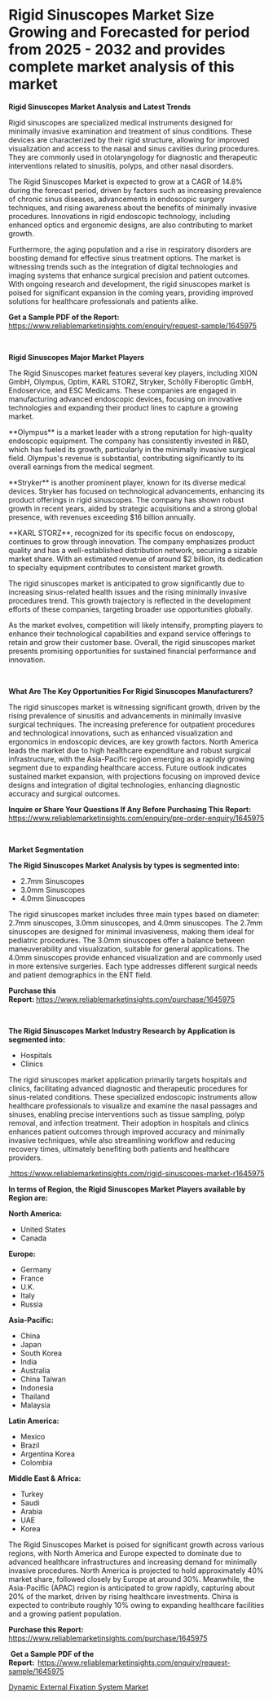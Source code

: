 <p><h1>Rigid Sinuscopes Market Size Growing and Forecasted for period from 2025 - 2032 and provides complete market analysis of this market</h1></p><p><strong>Rigid Sinuscopes Market Analysis and Latest Trends</strong></p>
<p><p>Rigid sinuscopes are specialized medical instruments designed for minimally invasive examination and treatment of sinus conditions. These devices are characterized by their rigid structure, allowing for improved visualization and access to the nasal and sinus cavities during procedures. They are commonly used in otolaryngology for diagnostic and therapeutic interventions related to sinusitis, polyps, and other nasal disorders.</p><p>The Rigid Sinuscopes Market is expected to grow at a CAGR of 14.8% during the forecast period, driven by factors such as increasing prevalence of chronic sinus diseases, advancements in endoscopic surgery techniques, and rising awareness about the benefits of minimally invasive procedures. Innovations in rigid endoscopic technology, including enhanced optics and ergonomic designs, are also contributing to market growth. </p><p>Furthermore, the aging population and a rise in respiratory disorders are boosting demand for effective sinus treatment options. The market is witnessing trends such as the integration of digital technologies and imaging systems that enhance surgical precision and patient outcomes. With ongoing research and development, the rigid sinuscopes market is poised for significant expansion in the coming years, providing improved solutions for healthcare professionals and patients alike.</p></p>
<p><strong>Get a Sample PDF of the Report:&nbsp;</strong> <a href="https://www.reliablemarketinsights.com/enquiry/request-sample/1645975?utm_campaign=2197&utm_medium=2&utm_source=Github&utm_content=ia&utm_term=29032025&utm_id=rigid-sinuscopes">https://www.reliablemarketinsights.com/enquiry/request-sample/1645975</a></p>
<p>&nbsp;</p>
<p><strong>Rigid Sinuscopes Major Market Players</strong></p>
<p><p>The Rigid Sinuscopes market features several key players, including XION GmbH, Olympus, Optim, KARL STORZ, Stryker, Schölly Fiberoptic GmbH, Endoservice, and ESC Medicams. These companies are engaged in manufacturing advanced endoscopic devices, focusing on innovative technologies and expanding their product lines to capture a growing market.</p><p>**Olympus** is a market leader with a strong reputation for high-quality endoscopic equipment. The company has consistently invested in R&D, which has fueled its growth, particularly in the minimally invasive surgical field. Olympus's revenue is substantial, contributing significantly to its overall earnings from the medical segment.</p><p>**Stryker** is another prominent player, known for its diverse medical devices. Stryker has focused on technological advancements, enhancing its product offerings in rigid sinuscopes. The company has shown robust growth in recent years, aided by strategic acquisitions and a strong global presence, with revenues exceeding $16 billion annually.</p><p>**KARL STORZ**, recognized for its specific focus on endoscopy, continues to grow through innovation. The company emphasizes product quality and has a well-established distribution network, securing a sizable market share. With an estimated revenue of around $2 billion, its dedication to specialty equipment contributes to consistent market growth.</p><p>The rigid sinuscopes market is anticipated to grow significantly due to increasing sinus-related health issues and the rising minimally invasive procedures trend. This growth trajectory is reflected in the development efforts of these companies, targeting broader use opportunities globally.</p><p>As the market evolves, competition will likely intensify, prompting players to enhance their technological capabilities and expand service offerings to retain and grow their customer base. Overall, the rigid sinuscopes market presents promising opportunities for sustained financial performance and innovation.</p></p>
<p>&nbsp;</p>
<p><strong>What Are The Key Opportunities For Rigid Sinuscopes Manufacturers?</strong></p>
<p><p>The rigid sinuscopes market is witnessing significant growth, driven by the rising prevalence of sinusitis and advancements in minimally invasive surgical techniques. The increasing preference for outpatient procedures and technological innovations, such as enhanced visualization and ergonomics in endoscopic devices, are key growth factors. North America leads the market due to high healthcare expenditure and robust surgical infrastructure, with the Asia-Pacific region emerging as a rapidly growing segment due to expanding healthcare access. Future outlook indicates sustained market expansion, with projections focusing on improved device designs and integration of digital technologies, enhancing diagnostic accuracy and surgical outcomes.</p></p>
<p><strong>Inquire or Share Your Questions If Any Before Purchasing This Report:</strong> <a href="https://www.reliablemarketinsights.com/enquiry/pre-order-enquiry/1645975?utm_campaign=2197&utm_medium=2&utm_source=Github&utm_content=ia&utm_term=29032025&utm_id=rigid-sinuscopes">https://www.reliablemarketinsights.com/enquiry/pre-order-enquiry/1645975</a></p>
<p>&nbsp;</p>
<p><strong>Market Segmentation</strong></p>
<p><strong>The Rigid Sinuscopes Market Analysis by types is segmented into:</strong></p>
<p><ul><li>2.7mm Sinuscopes</li><li>3.0mm Sinuscopes</li><li>4.0mm Sinuscopes</li></ul></p>
<p><p>The rigid sinuscopes market includes three main types based on diameter: 2.7mm sinuscopes, 3.0mm sinuscopes, and 4.0mm sinuscopes. The 2.7mm sinuscopes are designed for minimal invasiveness, making them ideal for pediatric procedures. The 3.0mm sinuscopes offer a balance between maneuverability and visualization, suitable for general applications. The 4.0mm sinuscopes provide enhanced visualization and are commonly used in more extensive surgeries. Each type addresses different surgical needs and patient demographics in the ENT field.</p></p>
<p><strong>Purchase this Report:&nbsp;</strong><a href="https://www.reliablemarketinsights.com/purchase/1645975?utm_campaign=2197&utm_medium=2&utm_source=Github&utm_content=ia&utm_term=29032025&utm_id=rigid-sinuscopes">https://www.reliablemarketinsights.com/purchase/1645975</a></p>
<p>&nbsp;</p>
<p><strong>The Rigid Sinuscopes Market Industry Research by Application is segmented into:</strong></p>
<p><ul><li>Hospitals</li><li>Clinics</li></ul></p>
<p><p>The rigid sinuscopes market application primarily targets hospitals and clinics, facilitating advanced diagnostic and therapeutic procedures for sinus-related conditions. These specialized endoscopic instruments allow healthcare professionals to visualize and examine the nasal passages and sinuses, enabling precise interventions such as tissue sampling, polyp removal, and infection treatment. Their adoption in hospitals and clinics enhances patient outcomes through improved accuracy and minimally invasive techniques, while also streamlining workflow and reducing recovery times, ultimately benefiting both patients and healthcare providers.</p></p>
<p><a href="https://www.reliablemarketinsights.com/rigid-sinuscopes-market-r1645975?utm_campaign=2197&utm_medium=2&utm_source=Github&utm_content=ia&utm_term=29032025&utm_id=rigid-sinuscopes">&nbsp;https://www.reliablemarketinsights.com/rigid-sinuscopes-market-r1645975</a></p>
<p><strong>In terms of Region, the Rigid Sinuscopes Market Players available by Region are:</strong></p>
<p>
    <p> <strong> North America: </strong>
        <ul>
            <li>United States</li>
            <li>Canada</li>
        </ul>
        </p> 
    <p> <strong> Europe: </strong>
        <ul>
            <li>Germany</li>
            <li>France</li>
            <li>U.K.</li>
            <li>Italy</li>
            <li>Russia</li>
        </ul>
        </p> 
    <p> <strong> Asia-Pacific: </strong>
        <ul>
            <li>China</li>
            <li>Japan</li>
            <li>South Korea</li>
            <li>India</li>
            <li>Australia</li>
            <li>China Taiwan</li>
            <li>Indonesia</li>
            <li>Thailand</li>
            <li>Malaysia</li>
        </ul>
        </p> 
    <p> <strong> Latin America: </strong>
        <ul>
            <li>Mexico</li>
            <li>Brazil</li>
            <li>Argentina Korea</li>
            <li>Colombia</li>
        </ul>
        </p> 
    <p> <strong> Middle East & Africa: </strong>
        <ul>
            <li>Turkey</li>
            <li>Saudi</li>
            <li>Arabia</li>
            <li>UAE</li>
            <li>Korea</li>
        </ul>
    </p>
    </p>
<p><p>The Rigid Sinuscopes Market is poised for significant growth across various regions, with North America and Europe expected to dominate due to advanced healthcare infrastructures and increasing demand for minimally invasive procedures. North America is projected to hold approximately 40% market share, followed closely by Europe at around 30%. Meanwhile, the Asia-Pacific (APAC) region is anticipated to grow rapidly, capturing about 20% of the market, driven by rising healthcare investments. China is expected to contribute roughly 10% owing to expanding healthcare facilities and a growing patient population.</p></p>
<p><strong>Purchase this Report: </strong><a href="https://www.reliablemarketinsights.com/purchase/1645975?utm_campaign=2197&utm_medium=2&utm_source=Github&utm_content=ia&utm_term=29032025&utm_id=rigid-sinuscopes">https://www.reliablemarketinsights.com/purchase/1645975</a></p>
<p>&nbsp;<strong>Get a Sample PDF of the Report:&nbsp;&nbsp;</strong><a href="https://www.reliablemarketinsights.com/enquiry/request-sample/1645975?utm_campaign=2197&utm_medium=2&utm_source=Github&utm_content=ia&utm_term=29032025&utm_id=rigid-sinuscopes">https://www.reliablemarketinsights.com/enquiry/request-sample/1645975</a></p>
<p><strong></strong></p>
<p><p><a href="https://github.com/jerhoskinson197676/Market-Research-Report-List-1/blob/main/dynamic-external-fixation-system-market.md?utm_campaign=2197&utm_medium=2&utm_source=Github&utm_content=ia&utm_term=29032025&utm_id=rigid-sinuscopes">Dynamic External Fixation System Market</a></p></p>